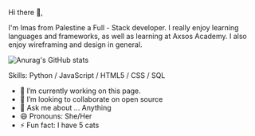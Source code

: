 
 Hi there 👋,

I'm Imas from Palestine a Full - Stack developer. I really enjoy learning languages and frameworks, as well as learning at Axsos Academy. I also enjoy wireframing and design in general.

![Anurag's GitHub stats](https://github-readme-stats.vercel.app/api?username=imaszubaidia&count_private=true)

Skills: Python / JavaScript / HTML5 / CSS / SQL

- 🔭 I’m currently working on this page. 
- 👯 I’m looking to collaborate on  open source 
- 💬 Ask me about ... Anything 
- 😄 Pronouns: She/Her 
- ⚡ Fun fact: I have 5 cats 





